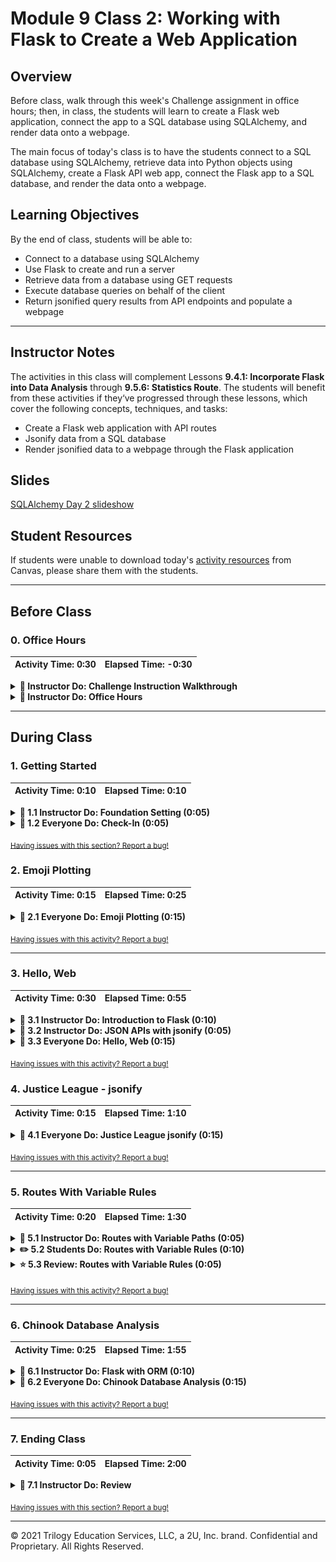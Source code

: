 # Module 9 Class 2: Working with Flask to Create a Web Application 

## Overview

Before class, walk through this week's Challenge assignment in office hours; then, in class, the students will learn to create a Flask web application, connect the app to a SQL database using SQLAlchemy, and render data onto a webpage.

The main focus of today's class is to have the students connect to a SQL database using SQLAlchemy, retrieve data into Python objects using SQLAlchemy, create a Flask API web app,  connect the Flask app to a SQL database, and render the data onto a webpage. 

## Learning Objectives

By the end of class, students will be able to:

* Connect to a database using SQLAlchemy
* Use Flask to create and run a server 
* Retrieve data from a database using GET requests
* Execute database queries on behalf of the client
* Return jsonified query results from API endpoints and populate a webpage 

- - -

## Instructor Notes

The activities in this class will complement Lessons **9.4.1: Incorporate Flask into Data Analysis** through **9.5.6: Statistics Route**. The students will benefit from these activities if they‘ve progressed through these lessons, which cover the following concepts, techniques, and tasks:  

* Create a Flask web application with API routes
* Jsonify data from a SQL database
* Render jsonified data to a webpage through the Flask application


## Slides

[SQLAlchemy Day 2 slideshow](https://docs.google.com/presentation/d/1TbU28y1xrItfWk9UkxIo6u5nXXx0RRoHkmPYpyaWWlY/edit?usp=sharing)

## Student Resources

If students were unable to download today's [activity resources](https://2u-data-curriculum-team.s3.amazonaws.com/data-viz-online-lesson-plans/09-Lessons/9-2-Student_Resources.zip) from Canvas, please share them with the students.

- - - 

## Before Class

### 0. Office Hours

| Activity Time: 0:30       |  Elapsed Time:     -0:30  |
|---------------------------|---------------------------|

<details>
  <summary><strong>📣 Instructor Do: Challenge Instruction Walkthrough</strong></summary>

Let the students know that the first few minutes of Office Hours will include a walkthrough of the Challenge requirements and rubric, as well as helpful tips they need in order to be successful.

Open the Challenge in Canvas and go through the high-level instructions and requirements with your class. Be sure to check for understanding.

Open the Rubric in Canvas and go through the Mastery column with your class, and show how it maps back to the requirements for each deliverable. Be sure to check for understanding.

Review the following tips to ensure clarity on the Challenge:

Overall, this Challenge is one of the less difficult challenges. The first part of the assignment, **Deliverable 1: Determine the Summary Statistics for June**, requires the students to filter the `Measurement` table in the `hawaii.sqlite` database to retrieve all the temperatures for the month of June as a list, create a DataFrame from the list, and generate the summary statistics from the DataFrame.

The students should not find the tasks in this challenge to be difficult because they have already covered how to filter the SQLite table, save the query results to a DataFrame, and generate summary statistics. Therefore, we have not provided any hints for the students. 

We have provided the students with [starter code](../../../01-Assignments/09-Surfs_Up/Resources/SurfsUp_Challenge_starter_code.ipynb) to help them get going.

  * First, they'll need to write a query that filters the `date` column from the `Measurement` table to retrieve all the temperatures for the month of June.

  * Then, they'll need to convert the June temperatures to a list and create a DataFrame from the list of June temperatures.

  * After creating a DataFrame, they'll need to generate the summary statistics from the DataFrame. 

The second part of the challenge, **Deliverable 2: Determine the Summary Statistics for December**, requires them to filter the `Measurement` table in the `hawaii.sqlite` database to retrieve all the temperatures for the month of December as a list, create a DataFrame from the list, and generate the summary statistics from the DataFrame. 

For this part of the challenge, they'll need to refactor their code to get all the temperatures for the month of December, and perform the same steps as in Deliverable 1 to generate the summary statistics.

In the [starter code](../../../01-Assignments/09-Surfs_Up/Resources/SurfsUp_Challenge_starter_code.ipynb), we have added steps after Deliverable 1 where students will need to add code to complete this part of the Challenge. 

For **Deliverable 3: A written report for the statistical analysis**, the students will be writing a report in the repository README.md file based on their analysis, just like they did in the previous modules.

In the **Results** section, the students need to provide a bulleted list with three major points from the two analysis deliverables. They are encouraged to use images to support their results.

In the **Summary** section, the students need to provide a high-level summary of the results and two additional queries that they would perform to gather more weather data for June and December. Here are some examples of additional queries they could perform:
  * What are the summary statistics for each station? And, is one location in particular more suitable for a new surf and ice cream shop business based on this data?
  * Does June or December have more rainy days? 
  * What is the precipitation for each station for June and December? Can certain locations be ruled out for a new surf and ice cream shop business based on this data?

Encourage your class to begin the Challenge as soon as possible, if they haven’t already, and to use the Learning Assistants channel and the remainder of Office Hours with their instructional team for help as they progress through their work. If they feel like they need context to understand documentation or instructions throughout the week, this is where they can get it.

Open the floor to discussion and ensure to answer any questions they may have about the Challenge requirements before moving onto other areas of interest.

</details>

<details>
  <summary><strong>📣  Instructor Do: Office Hours</strong></summary>

For the remaining time, remind the students that this is their time to ask questions and get assistance from their instructional staff as they’re learning new concepts and working on the Challenge assignment.

Expect that students may ask for assistance. For example: 

* Challenge assignment 
* Further review on a particular subject
* Debugging assistance
* Help with computer issues
* Guidance with a particular tool

</details>


- - - 

## During Class 

### 1. Getting Started

| Activity Time:       0:10 |  Elapsed Time:      0:10  |
|---------------------------|---------------------------|

<details>
  <summary><strong>📣 1.1 Instructor Do: Foundation Setting (0:05)</strong></summary>

* Welcome students to class.

* Direct students to post individual questions in the Zoom chat to be addressed by you and your TAs at the end of class.

* Open the slideshow and use slides 1-7 to walk through the foundation setting with your class.

* **This Week - SQL:** Talk through the key skills that students will learn this week, and let them know that they are continuing to build on their data analyst skills. 

* **Today's Objectives:** Now, outline the concepts covered in today's lesson. Remind students that they can find the relevant activity files in the “Getting Ready for Class” page in their course content. 

</details>

<details>
  <summary><strong>🎉 1.2 Everyone Do: Check-In (0:05)</strong></summary>

* Ask the class the following questions and call on students for the answers:

    * **Q:** How are you feeling about your progress so far?

    * **A:** We are adding to our SQL skill set. It's important to look back and see what we accomplished, and acknowledge that it's a lot! It’s also okay to feel overwhelmed as long as you don’t give up. The more you practice, the more comfortable you'll be coding.
    
    * **Q:** How comfortable do you feel with this topic? 

    * **A:** Let's do "fist to five" together. If you are not feeling confident, hold up a fist (0). If you feel very confident, hold up an open hand (5).

</details>


<sub>[Having issues with this section? Report a bug!](https://bit.ly/3qUXKe8)</sub>


### 2. Emoji Plotting

| Activity Time:       0:15 |  Elapsed Time:      0:25  |
|---------------------------|---------------------------|

<details>
  <summary><strong>🎉 2.1 Everyone Do: Emoji Plotting (0:15)</strong></summary>

* For this activity, students will pick up where they left off in the previous class: learning how to create a plot based upon the data stored within a SQLite database. Using what they have learned so far, and SQLAlchemy's documentation, they should be able to accomplish this task.

* Make sure the students can download and open the [instructions](Activities/01-Evr_EmojiPlotting/README.md), the [Evr_Plotting_starter.ipynb](Activities/01-Evr_EmojiPlotting/Unsolved/Evr_Plotting_starter.ipynb) file, and the [Resources](Activities/01-Evr_EmojiPlotting/Resources) from the AWS link.  

* Go over the [instructions](Activities/01-Evr_EmojiPlotting/README.md) with the students and answer any questions they may have.

* Have the students work on completing the "Setup," "Explore Database," and "Reflect Database and Query" sections for 5-7 minutes. Make sure to check in to see how the students are progressing.

* Once time is up, ask for volunteers to help you write the query to get the Emoji data. 

* If there are no volunteers, copy the code from the [Evr_Plotting.ipynb](Activities/01-Evr_EmojiPlotting/Solved/Evr_Plotting.ipynb) solution, add it to the appropriate cell in the `Evr_Plotting_starter.ipynb` file, and make sure to discuss the following points:

  * We use `session.query()` to begin our query and then pass `emoji_char`, `emoji_id`, and `score` inside the parentheses; then, we `order_by()` the descending `Emoji.score` and retrieve all the queried data. 

    ```python
    results = session.query(Emoji.emoji_char, Emoji.emoji_id, Emoji.score).\
    order_by(Emoji.score.desc()).all()
    ```

  * The "Top 10" `emoji_id` and `scores` are retrieved from the query by using list comprehensions to unpack the tuples from the `results` variable. 

    ```python
    emoji_id = [result[1] for result in results[:10]]
    scores = [int(result[2]) for result in results[:10]]
    ```

* Next, ask for volunteers to help write the code to plot the emoji score in descending order. If there are no volunteers, copy the code below to show them how to create a basic horizontal bar chart. 

  ```python
  fig, ax = plt.subplots()
  ypos = range(len(scores))
  ax.barh(ypos, scores[::-1])
  ax.set_yticks(ypos)
  plt.show()
  ```

  ![basic emoji horizontal bar chart ](Images/01-basic_emoji_hbar_desc.png)

  * Point out that to plot the results in descending order, we apply Python list slicing, `[::-1]`, to reverse the order of the list. 

* By modifying the code for plotting, we can make the chart more informative. 

  ![emoji horizontal bar chart](Images/01-emoji_hbar_desc.png)  

* Next, ask for volunteers to help you write the code to load the top 10 results into a Pandas DataFrame. If there are no volunteers, copy the code below and point out the following: 

  ```python
  df = pd.DataFrame(results[:10], columns=['emoji_char', 'emoji_id', 'score'])
  df.set_index('emoji_id', inplace=True, )
  df
  ```

  * The top 10 results are retrieved using list slicing for the first 10 items; the columns of interest are added; and then the index is set to the `emoji_id`.  

* To plot the DataFrame in descending order, the order of the DataFrame is reversed using `iloc[::-1]`, and then the DataFrame is plotted with `plot.barh()`, with an appropriate title. 

   ![emoji Pandas horizontal bar chart](Images/01-Pandas_emoji_hbar_desc.png) 

* For the bonus, the `session.query()` is used to get all the data, which is then sorted in descending order by `Emoji.score`. The `statement` attribute is applied to the results, which will apply labels to all columns automatically.  

* Next, the statement variable, `stmt`, and the `session.bind` parameters are passed in the `read_sql_query()` function to create the DataFrame. 

   ![A Pandas DataFrame using read_sql_query()function](Images/01-Pandas_DF_read_sql_query.png) 

  * Point out that we are using `session.bind` instead of `conn` where `conn = engine.connect()` because we have already made the connection to the database using `session = Session(engine)`. 

* Ask the class the following questions and call on students for the answers:
    
    * **Q:** Where have we used this before?

    * **A:** Plotting data from a SQLAlchemy query was covered in Lesson 9.3.4.

    * **Q:** What can we do if we don't completely understand this?

    * **A:** We can refer to the lesson plan and reach out to the instructional team for help.


* Send out the [Evr_Plotting.ipynb](Activities/01-Evr_EmojiPlotting/Solved/Evr_Plotting.ipynb) solution file for students to refer to later.

* Answer any questions before proceeding to the next activity.

</details>

<sub>[Having issues with this activity? Report a bug!](https://bit.ly/3qTPM54)</sub>

- - -

### 3. Hello, Web

| Activity Time:       0:30 |  Elapsed Time:      0:55  |
|---------------------------|---------------------------|

<details>
  <summary><strong>📣 3.1 Instructor Do: Introduction to Flask (0:10)</strong></summary>

* You can use slides 9-16 to introduce this demonstration.

* Remind students that the Internet is built on a model of *clients* requesting data from *servers*.

* Remind students that whoever asks for information is called a "client".

* Point out that, when a person uses an API to fetch data, we tend to consider the *person* the client.

  * Point out that, *strictly speaking*, this isn't accurate: A *program* makes the request on behalf of the person.

  * Point out that a **browser** is an example of a program that makes requests on behalf of a user.

* Point out that the same holds true for servers: A *server* is simply a process running on a remote machine that listens for, and knows how to respond to, incoming requests.

  * The point to emphasize is that a server is essentially *just a program*.

* Explain that, when we create an API for others to use, the code they write acts as a *client* to our API server.

  * Point out that we have no control over the code that our consumers write.

  * Point out that this means that, as API developers, **we do not write client code**.

* Emphasize that this means we will focus on writing the code that runs the server.

  * Remind students that this is the code responsible for retrieving and returning whatever data that users request.

* Explain that [Flask](http://flask.pocoo.org/) is the tool that we'll use to implement our server.

  * Explain that Flask is an extremely intuitive library that makes it easy to develop APIs for distributing our data.

* Remind students that servers are programs that *listen* for *requests* to particular *URLs*, or **endpoints**.

  * Explain that Flask makes it easy to create and start a server, and to define its endpoints: It takes fewer than 10 lines of code to define a functional index route!

* Open up [02-Ins_First_Steps_with_Flask/Solved/app.py](Activities/02-Ins_First_Steps_with_Flask/Solved/app.py) and explain the following:

  ```python     
  # 1. import Flask
  from flask import Flask

  # 2. Create an app, being sure to pass __name__
  app = Flask(__name__)

  # 3. Define what to do when a user goes to the index route
  @app.route("/")
  def home():
      print("Server received request for 'Home' page...")
      return "Welcome to my 'Home' page!"

  # 4. Define what to do when a user goes to the /about route
  @app.route("/about")
  def about():
      print("Server received request for 'About' page...")
      return "Welcome to my 'About' page!"

  # 5. 
  if __name__ == "__main__":
    app.run(debug=True)
  ```

* Explain that, to create a server, we simply import `Flask` (`#1`) and use it as a factory to create an `app` (`#2`).

  * Explain that, for our purposes, passing `__name__` to `Flask` is essentially mandatory. 

  * [This is an important detail](http://flask.pocoo.org/docs/0.12/quickstart/#a-minimal-application), but it's outside the scope of today's lesson: Try not to get sidetracked if students inquire about this line of code. 
  
    * For those inquiring minds, you can mention that this line of code ensures that the module was executed by us and not imported from another script. When we execute the script, Python assigns the name, `__name__`, to the script. If it is imported, it assigns the name of the `.py` file. If this statement is `True`, then `app.run()` is executed. This small piece of code allows the programmer to have control of the script, and not someone else. 

* Run the `app.py` from the terminal to show the students how the app is running on `http://127.0.0.1:5000`. 

* Open up the URL and explain how we use `@app.route` to associate an endpoint/URL (`/`, or `/about`) with the result of a function call (of `home` or `about`, respectively).

* Take a moment to go to each route in the browser again.

  * Point out that, in the *terminal*, we see the results of the `print` message *but no trace of the string we `return` to the client*.

  * Point out that, in the browser, we see the string the request handler *returns* *but no trace of the call to `print`*.

  * Use these insights to illustrate and emphasize the relationship between the *client*, which receives a request handler's return value, and the *server*, where the functions associated with the response to a request are actually executed.

* Finally, remind students about using `if __name__ == "__main__"` to define the "main" behavior of our executed file.

  * Explain that `app.run` is all we need to do to *start* the development server.

  * Explain that passing `debug=True` makes development *much* easier, but emphasize that, in production, best practices demand that `debug` *must **always** be false*.

* Send out the [02-Ins_First_Steps_with_Flask/Solved/app.py](Activities/02-Ins_First_Steps_with_Flask/Solved/app.py) file for students to refer to later.

* Ask the class the following questions and call on students for the answers:

    * **Q:** Where have we used this before?

    * **A:** Creating a Flask app with routes and running a Flask app were covered in Lesson 9.4.3.

    * **Q:** How does this activity equip us for the Challenge?

    * **A:** We won't need to create a Flask app with routes to complete the Challenge, but it’s good to have this skill in our tool belt.  

    * **Q:** What can we do if we don't completely understand this?

    * **A:** We can refer to the lesson plan and reach out to the instructional team for help.

* Take a moment to address any questions before moving on.

</details>

<details>
  <summary><strong>📣 3.2 Instructor Do: JSON APIs with jsonify (0:05)</strong></summary>

* You can use slides 18-25 to introduce this demonstration.

* All of the routes that were written in the previous activity have returned *string* responses.

* The APIs we've dealt with in this course do *not* return raw text; instead, they return JSON data.

* Fortunately, Python dictionaries map naturally to JSON.

  * Flask has a built-in method, called `jsonify`, to automatically convert a dictionary into a properly formatted JSON response.

  * Explain that although `jsonify` is not necessary as of Flask 1.1.0, it is still good practice to use `jsonify` to ensure the response is always treated appropriately.

  * However, we must `jsonify` Python lists, including a list of dictionaries as we will see later.

* Remind students that routes must return HTTP responses.

  * This means we can't simply return the dictionary itself.

  * We can use `jsonify` to create an HTTP response with the dictionary data we want to send back to the client.

* Open [03-Ins_Jsonify/Solved/app.py](Activities/03-Ins_Jsonify/Solved/app.py).

  ```python
  from flask import Flask, jsonify

  app = Flask(__name__)

  hello_list = ["Hello", "World!"]
  hello_dict = {"Hello": "World!"}
  
  @app.route("/")
  def home():
    return "Hi"
  
  @app.route("/normal")
  def normal():
    return str(hello_list)

  @app.route("/jsonified")
  def jsonified_list():
    return jsonify(hello_list)

  @app.route("/dict")
  def dictionary():
    return hello_dict

  if __name__ == "__main__":
      app.run(debug=True)
  ```

* Import `jsonify` in addition to Flask.

* The `/normal` route simply returns `hello_dict`, with no call to `jsonify`; however, Flask converts the dictionary to JSON for us.

* Run `app.py`, then navigate to `localhost:5000/normal` to demonstrate how Flask automatically jsonified the dictionary.

* Navigate to `/jsonified` and point out the working response when calling `jsonify` on a Python list.

  ![The response generated by jsonified list](Images/02-jsonified_response.png)

* Navigate to `/dict` and point out the working response for a dictionary.

  ![The response generated with a dictionary](Images/02-dictionary_response.png)

* Send out the [03-Ins_Jsonify/Solved/app.py](Activities/03-Ins_Jsonify/Solved/app.py) file for students to refer to later.

* Take a moment to answer any questions before moving on to the student activity.

</details>

<details>
  <summary><strong>🎉 3.3 Everyone Do: Hello, Web (0:15)</strong></summary>

* For this activity, students will create a Flask app that has three routes that render information about themselves. 

* Make sure the students can download and open the [instructions](Activities/04-Evr_Hello_Web/README.md) and the starter [app.py](Activities/04-Evr_Hello_Web/Unsolved/app.py) file from the AWS link.  

* Go over the [instructions](Activities/04-Evr_Hello_Web/README.md) with the students and answer any questions they may have.

* Have the students start working on their solutions for 5 minutes.

* Once time is up, open the unsolved [app.py](Activities/04-Evr_Hello_Web/Unsolved/app.py) and ask for volunteers to help you write the code to import Flask and create the app. 

  * Remind them that these statments are going to boilerplate for creating a Flask app.

    ```python
    # 1. Import Flask
     from flask import Flask

     # 2 Create an app
     app = Flask(__name__)
    ```

* Next, ask for a volunteer to help you create the static or index route. 

* If there is no volunteer, copy the code below and add it to the unsolved solution file, and make sure to point out that the index route is created as follows:

  ```python
  # 3. Define static routes
  @app.route("/")
  def index():
    return "Hello, world!"
  ```  

* Next, ask for a volunteer to help you create the `/about` route.

* If there is no volunteer, copy the code below and add it to the unsolved solution file, and make sure to point out that the `/about` route can be created as follows:

  ```python
  # 4. Define the about route
  @app.route("/about")
  def about():
    name = "Peleke"
    location = "Tien Shan"

    return f"My name is {name}, and I live in {location}."
  ```  

* Finally, ask if anyone can help write the code for the `/contact` route. 

* If there is no volunteer, copy the code below and add it to the unsolved solution file, and make sure to point out that the `/contact` route can be created as follows:

  ```python
  # 5. Define the contact route
  @app.route("/contact")
  def contact():
    email = "peleke@example.com"

    return f"Questions? Comments? Complaints? Shoot an email to {email}."
  ```  

* Lastly, we close the program with the executing the `main` module. 

  ```python
    if __name__ == "__main__":
      app.run(debug=True)
  ```

* Next, run the `app.py` file and go to each route, explaining that for each route:

  * We use the `@app.route` **decorator** to define a route.

  * We then define functions, `def index()`, `def about()`, and `def contact()`, to describe how the server should respond to requests to the corresponding endpoint.

  * We can use whatever names we want for these functions, which are often called **request handlers**.
  
  * Each of these endpoints simply returns a string.

* Ask the class the following questions and call on students for the answers:
    
    * **Q:** Where have we used this before?

    * **A:** Running a Flask app was covered in Lesson 9.4.3.

    * **Q:** What can we do if we don't completely understand this?

    * **A:** We can refer to the lesson plan and reach out to the instructional team for help.

* Send out the solved [app.py](Activities/04-Evr_Hello_Web/Solved/app.py) solution file for students to refer to later.

* Answer any questions before proceeding to the next activity.

</details>

<sub>[Having issues with this activity? Report a bug!](https://bit.ly/3aajvjr)</sub>

### 4. Justice League - jsonify

| Activity Time:       0:15 |  Elapsed Time:      1:10  |
|---------------------------|---------------------------|


<details>
  <summary><strong>🎉 4.1 Everyone Do: Justice League jsonify (0:15)</strong></summary>

* Make sure the students can download and open the [instructions](Activities/05-Evr_Justice_League_Jsonify/README.md) and the starter [app.py](Activities/05-Evr_Justice_League_Jsonify/Unsolved/app.py) file from the AWS link.  

* Explain that for this activity, the students need to create a server configured to send welcome text at its index endpoint, and JSON data at its `api/v1.0/justice-league` endpoint.

* Run [Activities/05-Evr_Justice_League_Jsonify/Solved/app.py](Activities/05-Evr_Justice_League_Jsonify/Solved/app.py) and navigate to `localhost:5000/` in your browser to demonstrate the index route.

  ![The index route for the Justice League API](Images/03-justice_league_welcome.png)

* Navigate to `localhost:5000/api/v1.0/justice-league` in your browser to demonstrate the API route.

  ![The API route for the Justice League API](Images/03-justice_league_api.png)

* Go over the [instructions](Activities/05-Evr_Justice_League_Jsonify/README.md) with the students and answer any questions they may have.

* Have the students start working on their solutions for 5-7 minutes.

* Once time is up, open the unsolved [app.py](Activities/05-Evr_Justice_League_Jsonify/Unsolved/app.py) and ask for volunteers to help you write the code to create the welcome route and the `api/v1.0/justice-league` route. 

* If there is no volunteer, copy the code below, add it to the unsolved solution file, and make sure to point out that we've defined a list of character dictionaries, called `justice_league_members`, in the beginning of the file.

  ```python
    @app.route("/api/v1.0/justice-league")
    def justice_league():
        """Return the justice league data as json"""

        return jsonify(justice_league_members)
  ```

* Next, ask for a volunteer to help you create the index (`"/"`) route.

* If there is no volunteer, copy the code below and add it to the unsolved solution file, and make sure to point out that the index route,  `/`, can be created as follows:

  ```python
    @app.route("/")
    def welcome():
      return (
        f"Welcome to the Justice League API!<br/>"
        f"Available Routes:<br/>"
        f"/api/v1.0/justice-league"
    )
  ```

* Have everyone run their `app.py` file to make sure it is working. Troubleshoot any issues before moving on. 

* Explain the following:

  * For the index route, we simply open the browser URL to `http://127.0.0.1:5000`. 
  
  * To implement the `/api/v1.0/justice-league` route, we simply define a route that returns `jsonify(justice_league_members)`. 

  * We are using `jsonify` specifically because APIs should return JSON, and we want to ensure our code turns our dictionary into a JSON response.

  * Our endpoint starts with `/api` to indicate to consumers that the response will contain *data*.

  * By convention, the `/api` route should *always* return data (JSON, in this case).

  * **Q:** Ask the students to explain why we would want to use `jsonify` in our `/api/v1.0/justice-league` route.

  * **A:** When we use `jsonify`, our data will be formatted as JSON data, which is the preferred delivery format over HTTP from a GET request. 

  * Point out that we've defined a list called `justice_league_members`.

  * This data will be stored in memory when we run our server. This list serves as a "database" of sorts because, after all, it contains our application's data!

  * Point out that "real" applications are typically connected to a *database* because they run more data than can be loaded into memory.

  * **Q:** Ask the students if they have any ideas about how you can hook this application up to a database.

  * **A:** Explain that if we simply replace the code where we define `justice_league_members` with code to connect to a SQLAlchemy database, we can turn this server into a truly *database-backed API*!

  * Explain that we'll proceed in two steps:

    * Use variable paths to collect "user input."

    * Connect the application to a database.

* Send out the solved [app.py](Activities/05-Evr_Justice_League_Jsonify/Solved/app.py) solution file for students to refer to later.

* Answer any questions before proceeding to the next activity.

</details>

<sub>[Having issues with this activity? Report a bug!](https://bit.ly/3abnkFh)</sub>

- - -

### 5. Routes With Variable Rules

| Activity Time:       0:20 |  Elapsed Time:      1:30  |
|---------------------------|---------------------------|

<details>
  <summary><strong>📣 5.1 Instructor Do: Routes with Variable Paths (0:05)</strong></summary>

* You can use slides 29-32 to introduce this demonstration.

* Explain that in the previous activity, the `/api/v1.0/justice-league` API is only capable of returning the *entire* Justice League dataset.

* It would be better if users could specify a particular character of interest.

* Explain that, ideally, consumers would be able to specify a character of interest in the URL, and then expect either:

  * A JSON response with the character data if it's in the data set; or

  * A JSON response with error information, indicating that the server couldn't find the character that the user requested.

* Run [Activities/06-Ins_Variable_Rule/Solved/app.py](Activities/06-Ins_Variable_Rule/Solved/app.py), then navigate to [localhost:5000](http:127.0.0.1/). The root path lists the available routes. Visit each route below and contrast the results:

  * [/api/v1.0/justice-league](http:127.0.0.1:5000/api/v1.0/justice-league)

  * [/api/v1.0/justice-league/Arthur%20Curry](http://127.0.0.1:5000/api/v1.0/justice-league/Arthur%20Curry)

* The response at the second endpoint is *just* the data for Aquaman, *without* the rest of the data in `justice_league_members`.

* Explain that `%20` is how we represent the space character within a URL.

* Open [Activities/06-Ins_Variable_Rule/Solved/app.py](Activities/06-Ins_Variable_Rule/Solved/app.py) and point out that we've added a route.

```python
@app.route("/api/v1.0/justice-league/<real_name>")
def justice_league_character(real_name):
    """Fetch the Justice League character whose real_name matches
       the path variable supplied by the user, or a 404 if not."""

    canonicalized = real_name.replace(" ", "").lower()
    for character in justice_league_members:
        search_term = character["real_name"].replace(" ", "").lower()

        if search_term == canonicalized:
            return character

    return {"error": f"Character with real_name {real_name} not found."}, 404
```

* Send out the [06-Ins_Variable_Rule/Solved/app.py](Activities/06-Ins_Variable_Rule/Solved/app.py) file for students to refer to later.

* Ask the class the following questions and call on students for the answers:

    * **Q:** Where have we used this before?

    * **A:** Creating Flask routes was covered in Lessons 9.5.3 through 9.5.6. 

    * **Q:** How does this activity equip us for the Challenge?

    * **A:** We won't need to create a Flask app with routes to complete the Challenge, but it’s good to have this skill in our tool belt.  

    * **Q:** What can we do if we don't completely understand this?

    * **A:** We can refer to the lesson plan and reach out to the instructional team for help.

* Take a moment to address any questions before moving on to the student activity.

</details>

<details>
  <summary><strong>✏️ 5.2 Students Do: Routes with Variable Rules (0:10)</strong></summary>

* In this exercise, the students will create API routes with using a variable path that will allow someone to get information for a specific character based on their "superhero" name.

* Make sure the students can download and open the [instructions](Activities/07-Stu_Variable_Rule/README.md) and the starter [app.py](Activities/07-Stu_Variable_Rule/Unsolved/app.py) file from the AWS link. 

* Go over the instructions in the README.

* Run [07-Stu_Variable_Rule/Solved/app.py](Activities/07-Stu_Variable_Rule/Solved/app.py) and demonstrate its `/api/v1.0/justice-league/superhero/<superhero>` endpoint by visiting  [localhost:5000/api/v1.0/justice-league/superhero/superman](http://127.0.0.1:5000/api/v1.0/justice-league/superman) (**but try to keep the URL hidden**).

* Point out that this route is functionally identical to the `<real_name>` route from before, but it allows users to specify the desired value of the character's `superhero` key instead.

* Take a moment to answer any questions before dividing the students into breakout groups of 3-5. They should work on the solution by themselves but can reach out to others in their group for tips.

* Let students know that they may be asked to share and walk through their work at the end of the activity.

</details>

<details>
  <summary><strong>⭐ 5.3 Review: Routes with Variable Rules (0:05)</strong></summary>

* Once time is complete, ask for volunteers to share their solution. Remind them that it is perfectly alright if they didn't complete the activity. 

* To encourage participation, you can ask the students to help you write the code for the API route to get info for a specific character based on their "superhero" name.  

* If there are no volunteers, open up the solution [07-Stu_ReflectingOnSQL/Solved/app.py](Activities/07-Stu_Variable_Rule/Solved/app.py) and go through the code, explaining the points below:

  * The new route is identical to the `<real_name>` route from the instructor demonstration; the only difference is that we substitute `<real_name>` with `<superhero>`, and we add `superhero` before defining the parameter to capture.

  * Explain that we must extend the URL, or else the `<real_name>` and `<superhero>` routes will overlap.

  * Explain that as an alternative to defining the two *specific* routes above, we could simply define a route that takes *two* variable rules: `<key>` and `<value>`.

    ```python
    @app.route("/api/v1.0/justice-league/<key>/<value>")
    def justice_league_arbitrary_key(key, value):
        """Fetch the Justice League character whose <key> attribute has
          the value <value>."""

        for character in justice_league_members:
            if character[key] == value:
                return character

        return {"error": f"Character with key '{key}' with value '{value}' not found."}, 404
    ```

  * Point out that this generalizes the pattern evident in the preceding endpoints by abstracting the hard-coded values `real_name` and `superhero` from the URL.

* Optionally, spend a few minutes discussing the advantages and disadvantages of each approach.

* Send out the [07-Stu_ReflectingOnSQL/Solved/app.py](Activities/07-Stu_Variable_Rule/Solved/app.py) solution file for students to refer to later.

* Take a moment to answer any questions before moving on.

</details>

<sub>[Having issues with this activity? Report a bug!](https://bit.ly/2KWS4kB)</sub>

- - - 

### 6. Chinook Database Analysis

| Activity Time:       0:25 |  Elapsed Time:      1:55  |
|---------------------------|---------------------------|

<details>
  <summary><strong>📣 6.1 Instructor Do: Flask with ORM (0:10)</strong></summary>

* You can use slides 35-38 to introduce this demonstration.

* Remind students that any useful API must make queries against data sets that are too large to load into memory.

* Explain that we will now see how to perform ORM queries within their Flask routes.

* Start by running the [08-Ins_Flask_with_ORM/Solved/app.py application](Activities/08-Ins_Flask_with_ORM/Solved/app.py) and open the app in the browser [here](http:127.0.0.1:5000/). The root path will list the available routes. Visit each route and show the results.

  * [/api/v1.0/names](http:127.0.0.1:5000/api/v1.0/names)

  * [/api/v1.0/passengers](http://127.0.0.1:5000/api/v1.0/passengers)

* Next, open the [08-Ins_Flask_with_ORM/Solved/app.py](Activities/08-Ins_Flask_with_ORM/Solved/app.py) file and walk through the code.

* Explain that we start by initializing our database connection and reflecting our tables by using `automap_base`.

* Show that our root route, `/`, shows the available API routes for our application.

* Move on to the `/api/v1.0/names` route and show how queries can be performed in the route function. This query will be executed each time that we visit the route.

* Explain that we use `list` and `np.ravel` to unpack the list of tuples into a regular list of names. Feel free to replace `jsonify(all_names)` with `jsonify(results)` to show what this looks like before converting to a list.

* Next, show the `/api/v1.0/passengers` route and explain that, here, we are extracting the results into a list of dictionaries containing the `name`, `age`, and `sex` of each passenger.

* Finally, explain that we can return the JSON representation for this list of dictionary data using jsonify.

* Send out the [08-Ins_Flask_with_ORM/Solved/app.py](Activities/08-Ins_Flask_with_ORM/Solved/app.py) file for students to refer to later.

* Ask the class the following questions and call on students for the answers:

    * **Q:** Where have we used this before?

    * **A:** Creating Flask routes was covered in Lessons 9.5.3 through 9.5.6, and `np.ravel` was covered in Lesson 9.5.4. 

    * **Q:** What can we do if we don't completely understand this?

    * **A:** We can refer to the lesson plan and reach out to the instructional team for help.

* Take a moment to address any questions before moving on to the student activity.

</details>

<details>
  <summary><strong>🎉 6.2 Everyone Do: Chinook Database Analysis (0:15)</strong></summary>

* This is the final activity for the Advanced Data Storage and Retrieval Unit. The goal of this activity is to give students additional practice in analysis of databases using the SQLAlchemy ORM. Encourage the students to take their time and ask plenty of questions as they go through this.

* Explain that the students will be analyzing invoice data from the [Chinook database on GitHub](https://github.com/lerocha/chinook-database).

* Explain to the students that they will design SQLAlchemy ORM queries to answer specific questions about the invoice data.

* Make sure the students can download and open the [instructions](Activities/09-Evr_Chinook_Db_Analysis/README.md), the SQLite file in the [Resources](Activities/09-Evr_Chinook_Db_Analysis/Resources) folder, and the starter [Evr_Chinook_starter.ipynb](Activities/09-Evr_Chinook_Db_Analysis/Unsolved/Evr_Chinook_starter.ipynb) file from the AWS link. 

* Go over the [instructions](Activities/09-Evr_Chinook_Db_Analysis/README.md) with the students and answer any questions they may have.

* Have the students work for 5-7 minutes on importing their dependencies and using SQLAlchemy ORM to reflect and map the tables. Make sure to check in to see how the students are progressing.

* Once time is up, open the [Evr_Chinook_starter.ipynb](Activities/09-Evr_Chinook_Db_Analysis/Unsolved/Evr_Chinook_starter.ipynb) file and ask for volunteers to help you import the dependencies and use SQLAlchemy ORM to reflect and map the tables.

* If there are no volunteers, copy the code for these steps from the [Evr_Chinook.ipynb](Activities/09-Evr_Chinook_Db_Analysis/Solved/Evr_Chinook.ipynb) solution and add it to the appropriate cells in the `Evr_Chinook_starter.ipynb` file, making sure to discuss the following points:

  * Explain that the `import warnings` and `warnings.filterwarnings('ignore')` cell is included to ignore the warning about using `Decimal` types with SQLite.

  * Explain that we will continue to use `automap_base` to reflect our database tables.

  * Show that we create an engine to the database file `chinook.sqlite`.

  * Explain that our reflection results show that there are many tables available in the chinook dataset, as can be seen in the [model diagram](https://web.archive.org/web/20170608221426/http://chinookdatabase.codeplex.com/wikipage?title=Chinook_Schema&referringTitle=Home). However, we will only be using the `invoices` and `invoice_items` tables from this database.

  * Show the students that we start by saving a reference to the `invoices` table as `Invoices` and the `invoice_items` table as `Items`. 

* Next, ask for volunteers to help you create the `Metadata` and `Table` object to describe the `Invoices` and `Items` tables, and retrieve the columns from these tables. 

* If there are no volunteers, copy the code for these steps from the `Evr_Chinook.ipynb` solution and add it to the appropriate cells in the `Evr_Chinook_starter.ipynb` file, making sure to discuss the following points:

  * First, we create a metadata object to hold the reflected table schema. 

  * Then, we create the table objects using `autoload=True` and `autoload_with=engine` to define the columns for each table. 

  * Finally, we print out the columns from each table using the `columns.keys()` methods on each table object.

* Answer any questions before moving on. 

* Next, walk through how to create each query and explain the following:

  * To list all of the countries found in the invoices table, we use `groupby()` on the `BillingCountry` and select `Invoices.BillingCountry` to get a list of the billing countries in the table. We can also achieve this result using the `distinct` function.

  * To list the invoices totals for each billing country and sort the output in descending order, we expand on the first query by calculating the sum of the invoice total per country, `func.sum(Invoices.Total)`, and using `order_by()` to order the results by `Invoices.Total` in descending order. **Note:** we use the `desc()` function to sort in descending order.

  * To list all of the billing postal codes for the USA, we query the `BillingPostalCode` and return the billing postal codes for the USA by filtering the `BillingCountry` and then grouping by `BillingPostalCode`.

  * In order to calculate the item totals for the USA, we will need to join the `Invoices` and `Items` table by `InvoiceId` to filter by billing country. Show the students the relationship between the two tables using the database model [here](https://web.archive.org/web/20170608221426/http://chinookdatabase.codeplex.com/wikipage?title=Chinook_Schema&referringTitle=Home).

  * The final query calculates the item totals per `BillingPostalCode`. This query also requires an implicit join using `InvoiceId` and then filters by country. We group the results by `BillingPostalCode` and then order by the item totals in descending order.

* Send out the solved [Evr_Chinook.ipynb](Activities/09-Evr_Chinook_Db_Analysis/Solved/Evr_Chinook.ipynb) solution file for students to refer to later.

* Answer any questions before ending class.

</details>

<sub>[Having issues with this activity? Report a bug!](https://bit.ly/36nufKf)</sub>

- - -


### 7. Ending Class 

| Activity Time:       0:05 |  Elapsed Time:      2:00  |
|---------------------------|---------------------------|

<details>
  <summary><strong>📣  7.1 Instructor Do: Review </strong></summary>

* Before ending class, review the skills that were covered today and mention where in the module these skills are used: 
  * Plotting data from a SQLAlchemy query was covered in **Lesson 9.3.4**.
  * Creating a Flask app was covered in **Lesson 9.4.3**.
  * Running a Flask app was covered in **Lesson 9.4.3**.
  * Creating API routes was covered in **Lesson 9.4.3** and **Lessons 9.5.3-9.5.6**. 

* Let the students know that they should complete **Lesson 10.1.1: Install Your Tools** before next week so they don't have to install splinter, webdriver manager, bs4, and Mongo in class.

* Answer any questions the students may have.

</details>

<sub>[Having issues with this section? Report a bug!](https://bit.ly/2Yn5Gsx)</sub>

- - - 

© 2021 Trilogy Education Services, LLC, a 2U, Inc. brand.  Confidential and Proprietary.  All Rights Reserved.
